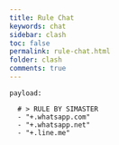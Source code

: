 ```yaml
---
title: Rule Chat
keywords: chat
sidebar: clash
toc: false
permalink: rule-chat.html
folder: clash
comments: true
---
```


<pre><code>payload:

  # > RULE BY SIMASTER
  - "+.whatsapp.com"
  - "+.whatsapp.net"
  - "+.line.me"
</code></pre>

